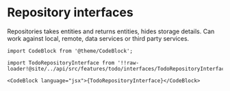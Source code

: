 # Repository interfaces

Repositories takes entities and returns entities, hides storage details. Can work against local, remote, data services or third party services.

```mdx-code-block
import CodeBlock from '@theme/CodeBlock';

import TodoRepositoryInterface from '!!raw-loader!@site/../api/src/features/todo/interfaces/TodoRepositoryInterface.py';

<CodeBlock language="jsx">{TodoRepositoryInterface}</CodeBlock>
```